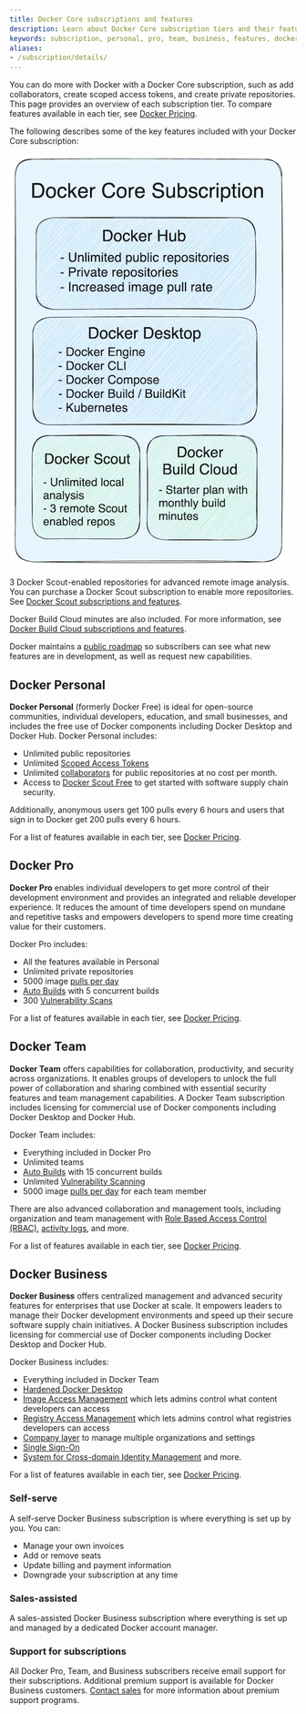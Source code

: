 ```yaml
---
title: Docker Core subscriptions and features
description: Learn about Docker Core subscription tiers and their features
keywords: subscription, personal, pro, team, business, features, docker core subscription, docker core
aliases:
- /subscription/details/
---
```


You can do more with Docker with a Docker Core subscription, such as add collaborators, create scoped access tokens, and create private repositories. This page provides an overview of each subscription tier. To compare features available in each tier, see [Docker Pricing](https://www.docker.com/pricing/).

The following describes some of the key features included with your Docker Core subscription:

![Docker Core subscription diagram](../images/subscription-diagram.webp)

3 Docker Scout-enabled repositories for advanced remote image analysis. You can purchase a Docker Scout subscription to enable more repositories. See [Docker Scout subscriptions and features](../scout-details.md).

Docker Build Cloud minutes are also included. For more information, see [Docker Build Cloud subscriptions and features](../build-cloud/build-details.md).

Docker maintains a [public roadmap](https://github.com/docker/roadmap) so subscribers can see what new features are in development, as well as request new capabilities.

## Docker Personal

**Docker Personal** (formerly Docker Free) is ideal for open-source communities, individual developers, education, and small businesses, and includes the free use of Docker components including Docker Desktop and Docker Hub.
Docker Personal includes:

- Unlimited public repositories
- Unlimited [Scoped Access Tokens](../../security/for-developers/access-tokens.md)
- Unlimited [collaborators](../../docker-hub/repos/access.md#collaborators-and-their-role) for public repositories at no cost per month.
- Access to [Docker Scout Free](../scout-details.md#docker-scout-free) to get started with software supply chain security.

Additionally, anonymous users get 100 pulls every 6 hours and users that sign in to Docker get 200 pulls every 6 hours.

For a list of features available in each tier, see [Docker Pricing](https://www.docker.com/pricing/).

## Docker Pro

**Docker Pro** enables individual developers to get more control of their development environment and provides an integrated and reliable developer experience. It reduces the amount of time developers spend on mundane and repetitive tasks and empowers developers to spend more time creating value for their customers.

Docker Pro includes:
- All the features available in Personal
- Unlimited private repositories
- 5000 image [pulls per day](../../docker-hub/download-rate-limit.md)
- [Auto Builds](../../docker-hub/builds/index.md) with 5 concurrent builds
- 300 [Vulnerability Scans](../../docker-hub/vulnerability-scanning.md)

For a list of features available in each tier, see [Docker Pricing](https://www.docker.com/pricing/).

## Docker Team

**Docker Team** offers capabilities for collaboration, productivity, and security across organizations. It enables groups of developers to unlock the full power of collaboration and sharing combined with essential security features and team management capabilities. A Docker Team subscription includes licensing for commercial use of Docker components including Docker Desktop and Docker Hub.

Docker Team includes:
- Everything included in Docker Pro
- Unlimited teams
- [Auto Builds](../../docker-hub/builds/index.md) with 15 concurrent builds
- Unlimited [Vulnerability Scanning](../../docker-hub/vulnerability-scanning.md)
- 5000 image [pulls per day](../../docker-hub/download-rate-limit.md) for each team member

There are also advanced collaboration and management tools, including organization and team management with [Role Based Access Control (RBAC)](../../security/for-admins/roles-and-permissions.md), [activity logs](../../admin/organization/activity-logs.md), and more.

For a list of features available in each tier, see [Docker Pricing](https://www.docker.com/pricing/).

## Docker Business

**Docker Business** offers centralized management and advanced security features for enterprises that use Docker at scale. It empowers leaders to manage their Docker development environments and speed up their secure software supply chain initiatives. A Docker Business subscription includes licensing for commercial use of Docker components including Docker Desktop and Docker Hub.

Docker Business includes:
- Everything included in Docker Team
- [Hardened Docker Desktop](/security/for-admins/hardened-desktop/index.md) 
- [Image Access Management](/security/for-admins/hardened-desktop/image-access-management.md) which lets admins control what content developers can access
- [Registry Access Management](/security/for-admins/hardened-desktop/registry-access-management.md) which lets admins control what registries developers can access
- [Company layer](../../admin/company/_index.md) to manage multiple organizations and settings
- [Single Sign-On](../../security/for-admins/single-sign-on/index.md)
- [System for Cross-domain Identity Management](../../security/for-admins/provisioning/scim.md) and more.

For a list of features available in each tier, see [Docker Pricing](https://www.docker.com/pricing/).

### Self-serve

A self-serve Docker Business subscription is where everything is set up by you. You can:

- Manage your own invoices
- Add or remove seats
- Update billing and payment information
- Downgrade your subscription at any time

### Sales-assisted

A sales-assisted Docker Business subscription where everything is set up and managed by a dedicated Docker account manager.

### Support for subscriptions

All Docker Pro, Team, and Business subscribers receive email support for their subscriptions. Additional premium support is available for Docker Business customers. [Contact sales](https://www.docker.com/pricing/contact-sales/) for more information about premium support programs.
